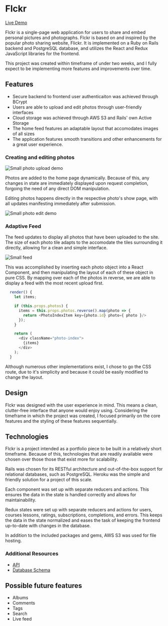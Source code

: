 # Flckr

[Live Demo](https://flckr.herokuapp.com/)

Flckr is a single-page web application for users to share and embed personal pictures and photographs. Flckr is based on and inspired by the popular photo sharing website, Flickr. It is implemented on a Ruby on Rails backend and PostgreSQL database, and utilizes the React and Redux JavaScript libraries for the frontend.

This project was created within timeframe of under two weeks, and I fully expect to be implementing more features and improvements over time.

## Features
  * Secure backend to frontend user authenticaiton was achieved through BCrypt
  * Users are able to upload and edit photos through user-friendly interfaces
  * Cloud storage was achieved through AWS S3 and Rails' own Active Storage
  * The home feed features an adaptable layout that accomodates images of all sizes
  * The application features smooth transitions and other enhancements for a great user experience.

### Creating and editing photos

![Small photo upload demo](docs/upload.gif)

Photos are added to the home page dynamically. Because of this, any changes in state are immediately displayed upon request completion, forgoing the need of any direct DOM manipulation.

Editing photos happens directly in the respective photo's show page, with all updates manifesting immediately after submission.

![Small photo edit demo](docs/edit.gif)

### Adaptive Feed

The feed updates to display all photos that have been uploaded to the site. The size of each photo tile adapts to the accomodate the tiles surrounding it directly, allowing for a clean and simple interface.

![Small feed](docs/feed.png)

This was accomplished by inserting each photo object into a React Component, and then manipulating the layout of each of these object in pure CSS. By mapping over each of the photos in reverse, we are able to display a feed with the most recent upload first.

```js
  render() {
    let items;

    if (this.props.photos) {
      items = this.props.photos.reverse().map(photo => {
        return <PhotoIndexItem key={photo.id} photo={ photo }/>
      });
    }

    return (
      <div className="photo-index">
        {items}
      </div>
    );
  }
```

Although numerous other implementations exist, I chose to go the CSS route, due to it's simplicity and because it could be easily modified to change the layout.

## Design

Flckr was designed with the user experience in mind. This means a clean, clutter-free interface that anyone would enjoy using. Considering the timeframe in which the project was created, I focused primarily on the core features and the styling of these features sequentially.

## Technologies

Flckr is a project intended as a portfolio piece to be built in a relatively short timeframe. Because of this, technologies that are readily available were chosen over those those that exist more for scalability.

Rails was chosen for its RESTful architecture and out-of-the-box support for relational databases, such as PostgreSQL. Heroku was the simple and friendly solution for a project of this scale.

Each component was set up with separate reducers and actions. This ensures the data in the state is handled correctly and allows for maintainability.

Redux states were set up with separate reducers and actions for users, courses lessons, ratings, subscriptions, completions, and errors. This keeps the data in the state normalized and eases the task of keeping the frontend up-to-date with changes in the database.

In addition to the included packages and gems, AWS S3 was used for file hosting.

### Additional Resources
  * [API](https://github.com/frnklnchng/flckr/wiki/Backend-Routes)
  * [Database Schema](https://github.com/frnklnchng/flckr/wiki/Schema)

## Possible future features
  * Albums
  * Comments
  * Tags
  * Search
  * Live feed